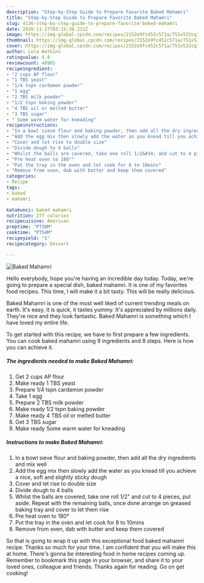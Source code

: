 ```yaml
---
description: "Step-by-Step Guide to Prepare Favorite Baked Mahamri"
title: "Step-by-Step Guide to Prepare Favorite Baked Mahamri"
slug: 4136-step-by-step-guide-to-prepare-favorite-baked-mahamri
date: 2020-11-27T03:15:38.211Z
image: https://img-global.cpcdn.com/recipes/2152e9fc452c571a/751x532cq70/baked-mahamri-recipe-main-photo.jpg
thumbnail: https://img-global.cpcdn.com/recipes/2152e9fc452c571a/751x532cq70/baked-mahamri-recipe-main-photo.jpg
cover: https://img-global.cpcdn.com/recipes/2152e9fc452c571a/751x532cq70/baked-mahamri-recipe-main-photo.jpg
author: Lola Watkins
ratingvalue: 4.8
reviewcount: 48905
recipeingredient:
- "2 cups AP flour"
- "1 TBS yeast"
- "1/4 tspn cardamon powder"
- "1 egg"
- "2 TBS milk powder"
- "1/2 tspn baking powder"
- "4 TBS oil or melted butter"
- "3 TBS sugar"
- " Some warm water for kneading"
recipeinstructions:
- "In a bowl sieve flour and baking powder, then add all the dry ingredients and mix well"
- "Add the egg mix then slowly add the water as you knead till you achieve a nice, soft and slightly sticky dough"
- "Cover and let rise to double size"
- "Divide dough to 4 balls"
- "Whilst the balls are covered, take one roll 1/2&#34; and cut to 4 pieces, put aside. Repeat with the remaining balls, once done arrange on greased baking tray and cover to let them rise"
- "Pre heat oven to 180°"
- "Put the tray in the oven and let cook for 8 to 10mins"
- "Remove from oven, dab with butter and keep them covered"
categories:
- Recipe
tags:
- baked
- mahamri

katakunci: baked mahamri 
nutrition: 277 calories
recipecuisine: American
preptime: "PT38M"
cooktime: "PT54M"
recipeyield: "1"
recipecategory: Dessert

---
```



![Baked Mahamri](https://img-global.cpcdn.com/recipes/2152e9fc452c571a/751x532cq70/baked-mahamri-recipe-main-photo.jpg)

Hello everybody, hope you're having an incredible day today. Today, we're going to prepare a special dish, baked mahamri. It is one of my favorites food recipes. This time, I will make it a bit tasty. This will be really delicious.



Baked Mahamri is one of the most well liked of current trending meals on earth. It's easy, it is quick, it tastes yummy. It's appreciated by millions daily. They're nice and they look fantastic. Baked Mahamri is something which I have loved my entire life.


To get started with this recipe, we have to first prepare a few ingredients. You can cook baked mahamri using 9 ingredients and 8 steps. Here is how you can achieve it.

<!--inarticleads1-->

##### The ingredients needed to make Baked Mahamri:

1. Get 2 cups AP flour
1. Make ready 1 TBS yeast
1. Prepare 1/4 tspn cardamon powder
1. Take 1 egg
1. Prepare 2 TBS milk powder
1. Make ready 1/2 tspn baking powder
1. Make ready 4 TBS oil or melted butter
1. Get 3 TBS sugar
1. Make ready  Some warm water for kneading




<!--inarticleads2-->

##### Instructions to make Baked Mahamri:

1. In a bowl sieve flour and baking powder, then add all the dry ingredients and mix well
1. Add the egg mix then slowly add the water as you knead till you achieve a nice, soft and slightly sticky dough
1. Cover and let rise to double size
1. Divide dough to 4 balls
1. Whilst the balls are covered, take one roll 1/2&#34; and cut to 4 pieces, put aside. Repeat with the remaining balls, once done arrange on greased baking tray and cover to let them rise
1. Pre heat oven to 180°
1. Put the tray in the oven and let cook for 8 to 10mins
1. Remove from oven, dab with butter and keep them covered




So that is going to wrap it up with this exceptional food baked mahamri recipe. Thanks so much for your time. I am confident that you will make this at home. There's gonna be interesting food in home recipes coming up. Remember to bookmark this page in your browser, and share it to your loved ones, colleague and friends. Thanks again for reading. Go on get cooking!
